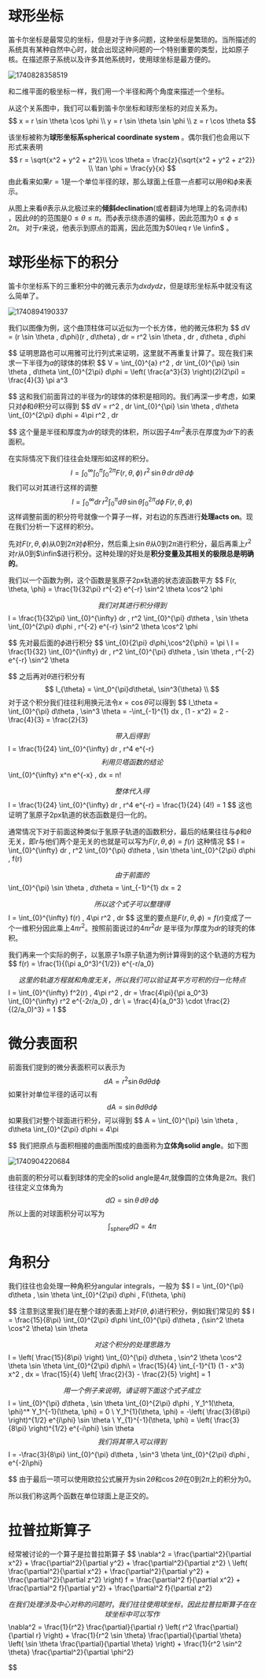 # 球形坐标

笛卡尔坐标是最常见的坐标，但是对于许多问题，这种坐标是繁琐的。当所描述的系统具有某种自然中心时，就会出现这种问题的一个特别重要的类型，比如原子核。在描述原子系统以及许多其他系统时，使用球坐标是最方便的。

![1740828358519](.\figure\1740828358519.png)

和二维平面的极坐标一样，我们用一个半径和两个角度来描述一个坐标。

从这个关系图中，我们可以看到笛卡尔坐标和球形坐标的对应关系为。
$$
x = r \sin \theta \cos \phi \\
y = r \sin \theta \sin \phi \\
z = r \cos \theta
$$


该坐标被称为**球形坐标系spherical coordinate system** 。偶尔我们也会用以下形式来表明
$$
r = \sqrt{x^2 + y^2 + z^2}\\
\cos \theta = \frac{z}{\sqrt{x^2 + y^2 + z^2}} \\
\tan \phi = \frac{y}{x}
$$
由此看来如果$r=1$是一个单位半径的球，那么球面上任意一点都可以用$\theta$和$\phi$来表示。

从图上来看$\theta$表示从北极过来的**倾斜declination**(或者翻译为地理上的名词赤纬) ，因此$\theta$的的范围是$0\leq \theta \leq \pi$。而$\phi$表示绕赤道的偏移，因此范围为$0\leq \phi \le 2\pi$。 对于$r$来说，他表示到原点的距离，因此范围为$0\leq r \le \infin$ 。

# 球形坐标下的积分

笛卡尔坐标系下的三重积分中的微元表示为$dxdydz$，但是球形坐标系中就没有这么简单了。

![1740894190337](.\figure\1740894190337.png)

我们以图像为例，这个曲顶柱体可以近似为一个长方体，他的微元体积为
$$
dV = (r \sin \theta \, d\phi)(r \, d\theta) \, dr = r^2 \sin \theta \, dr \, d\theta \, d\phi
$$
证明思路也可以用雅可比行列式来证明，这里就不再重复计算了。现在我们来求一下半径为$a$的球体的体积
$$
V = \int_{0}^{a} r^2 \, dr \int_{0}^{\pi} \sin \theta \, d\theta \int_{0}^{2\pi} d\phi = \left( \frac{a^3}{3} \right)(2)(2\pi) = \frac{4}{3} \pi a^3
$$
这和我们前面背过的半径为$r$的球体的体积是相同的。我们再深一步考虑，如果只对$\phi$和$\theta$积分可以得到
$$
dV = r^2 \, dr \int_{0}^{\pi} \sin \theta \, d\theta \int_{0}^{2\pi} d\phi = 4\pi r^2 \, dr
$$
这个量是半径和厚度为$dr$的球壳的体积，所以因子$4\pi r^2$表示在厚度为$dr$下的表面积。

在实际情况下我们往往会处理形如这样的积分。
$$
I = \int_{0}^{\infty} \int_{0}^{\pi} \int_{0}^{2\pi} F(r, \theta, \phi) \, r^2 \, \sin \theta \, dr \, d\theta \, d\phi
$$
我们可以对其进行这样的调整
$$
I = \int_{0}^{\infty} dr \, r^2 \int_{0}^{\pi} d\theta \, \sin \theta \int_{0}^{2\pi} d\phi \, F(r, \theta, \phi)
$$
这样调整前面的积分符号就像一个算子一样，对右边的东西进行**处理acts on**。现在我们分析一下这样的积分。

先对$F(r,\theta,\phi)$从0到$2\pi$对$\phi$积分，然后乘上$\sin{\theta}$从0到$2\pi$进行积分，最后再乘上$r^2$对$r$从0到$\infin$进行积分。这种处理的好处是**积分变量及其相关的极限总是明确的**。

我们以一个函数为例，这个函数是氢原子2px轨道的状态波函数平方
$$
F(r, \theta, \phi) = \frac{1}{32\pi} r^{-2} e^{-r} \sin^2 \theta \cos^2 \phi
$$
我们对其进行积分得到
$$
I = \frac{1}{32\pi} \int_{0}^{\infty} dr \, r^2 \int_{0}^{\pi} d\theta \, \sin \theta \int_{0}^{2\pi} d\phi \, r^{-2} e^{-r} \sin^2 \theta \cos^2 \phi
$$
先对最后面的$\phi$进行积分
$$
\int_{0}{2\pi} d\phi\,\cos^2{\phi} = \pi \\
I = \frac{1}{32} \int_{0}^{\infty} dr \, r^2 \int_{0}^{\pi} d\theta \, \sin \theta \, r^{-2} e^{-r} \sin^2 \theta
$$
之后再对$\theta$进行积分有
$$
I_{\theta} = \int_0^{\pi}d\theta\, \sin^3{\theta} \\
$$
对于这个积分我们往往利用换元法令$x = \cos{\theta}$可以得到
$$
I_\theta = \int_{0}^{\pi} d\theta \, \sin^3 \theta = -\int_{-1}^{1} dx \, (1 - x^2) = 2 - \frac{4}{3} = \frac{2}{3}
$$
带入后得到
$$
I = \frac{1}{24} \int_{0}^{\infty} dr \, r^4 e^{-r}
$$
利用贝塔函数的结论
$$
\int_{0}^{\infty} x^n e^{-x} \, dx = n!
$$
整体代入得
$$
I = \frac{1}{24} \int_{0}^{\infty} dr \, r^4 e^{-r} = \frac{1}{24} (4!) = 1
$$
这也证明了氢原子2px轨道的状态函数是归一化的。

通常情况下对于前面这种类似于氢原子轨道的函数积分，最后的结果往往与$\phi$和$\theta$无关，即$r$与他们两个是无关的也就是可以写为$F(r,\theta,\phi) = f(r)$ 这种情况
$$
I = \int_{0}^{\infty} dr \, r^2 \int_{0}^{\pi} d\theta \, \sin \theta \int_{0}^{2\pi} d\phi \, f(r)
$$
由于前面的
$$
\int_{0}^{\pi} \sin \theta \, d\theta = \int_{-1}^{1} dx = 2
$$
所以这个式子可以整理得
$$
I = \int_{0}^{\infty} f(r) \, 4\pi r^2 \, dr
$$
这里的要点是$F(r,\theta,\phi) = f(r)$变成了一个一维积分因此乘上$4\pi r^2$。按照前面说过的$4\pi r^2 dr$ 是半径为r厚度为$dr$的球壳的体积。

我们再来一个实际的例子，以氢原子1s原子轨道为例计算得到的这个轨道的方程为
$$
f(r) = \frac{1}{(\pi a_0^3)^{1/2}} e^{-r/a_0}
$$
这里的轨道方程就和角度无关，所以我们可以验证其平方可积的归一化特点
$$
I = \int_{0}^{\infty} f^2(r) \, 4\pi r^2 \, dr = \frac{4\pi}{\pi a_0^3} \int_{0}^{\infty} r^2 e^{-2r/a_0} \, dr \\
= \frac{4}{a_0^3} \cdot \frac{2}{(2/a_0)^3} = 1
$$

# 微分表面积

前面我们提到的微分表面积可以表示为
$$
dA = r^2\sin{\theta}d\theta d\phi
$$
如果针对单位半径的话可以有
$$
dA = \sin{\theta}d\theta d\phi
$$
如果我们对整个球面进行积分，可以得到
$$
A = \int_{0}^{\pi} \sin \theta \, d\theta \int_{0}^{2\pi} d\phi = 4\pi
$$
我们把原点与面积相接的曲面所围成的曲面称为**立体角solid angle**。如下图

![1740904220684](.\figure\1740904220684.png)

由前面的积分可以看到球体的完全的solid angle是$4\pi$,就像圆的立体角是$2\pi$。我们往往定义立体角为
$$
d\Omega = \sin \theta \, d\theta \, d\phi
$$
所以上面的对球面积分可以写为
$$
\int_{\text{sphere}} d\Omega = 4\pi
$$

# 角积分

我们往往也会处理一种角积分angular integrals，一般为
$$
I = \int_{0}^{\pi} d\theta \, \sin \theta \int_{0}^{2\pi} d\phi \, F(\theta, \phi)
$$
注意到这里我们是在整个球的表面上对$F(\theta,\phi)$进行积分，例如我们常见的
$$
I = \frac{15}{8\pi} \int_{0}^{2\pi} d\phi \int_{0}^{\pi} d\theta \, (\sin^2 \theta \cos^2 \theta) \sin \theta
$$
对这个积分的处理思路为
$$
I = \left( \frac{15}{8\pi} \right) \int_{0}^{\pi} d\theta \, \sin^2 \theta \cos^2 \theta \sin \theta \int_{0}^{2\pi} d\phi\\
= \frac{15}{4} \int_{-1}^{1} (1 - x^3) x^2 \, dx = \frac{15}{4} \left[ \frac{2}{3} - \frac{2}{5} \right] = 1
$$
用一个例子来说明，请证明下面这个式子成立
$$
I = \int_{0}^{\pi} d\theta \, \sin \theta \int_{0}^{2\pi} d\phi \, Y_1^1(\theta, \phi)^* Y_1^{-1}(\theta, \phi) = 0 \\
Y_1^{1}(\theta, \phi) = -\left( \frac{3}{8\pi} \right)^{1/2} e^{i\phi} \sin \theta \\
Y_{1}^{-1}(\theta, \phi) = \left( \frac{3}{8\pi} \right)^{1/2} e^{-i\phi} \sin \theta
$$
我们将其带入可以得到
$$
I = -\frac{3}{8\pi} \int_{0}^{\pi} d\theta \, \sin^3 \theta \int_{0}^{2\pi} d\phi \, e^{-2i\phi}
 
$$
由于最后一项可以使用欧拉公式展开为$\sin{2\theta}$和$\cos{2\theta}$在0到$2\pi$上的积分为0。

所以我们称这两个函数在单位球面上是正交的。

# 拉普拉斯算子

经常被讨论的一个算子是拉普拉斯算子
$$
\nabla^2 = \frac{\partial^2}{\partial x^2} + \frac{\partial^2}{\partial y^2} + \frac{\partial^2}{\partial z^2} \\
\left( \frac{\partial^2}{\partial x^2} + \frac{\partial^2}{\partial y^2} + \frac{\partial^2}{\partial z^2} \right) f = \frac{\partial^2 f}{\partial x^2} + \frac{\partial^2 f}{\partial y^2} + \frac{\partial^2 f}{\partial z^2}
$$
在我们处理涉及中心对称的问题时，我们往往使用球坐标，因此拉普拉斯算子在在球坐标中可以写作
$$
\nabla^2 = \frac{1}{r^2} \frac{\partial}{\partial r} \left( r^2 \frac{\partial}{\partial r} \right) + \frac{1}{r^2 \sin \theta} \frac{\partial}{\partial \theta} \left( \sin \theta \frac{\partial}{\partial \theta} \right) + \frac{1}{r^2 \sin^2 \theta} \frac{\partial^2}{\partial \phi^2}
$$
